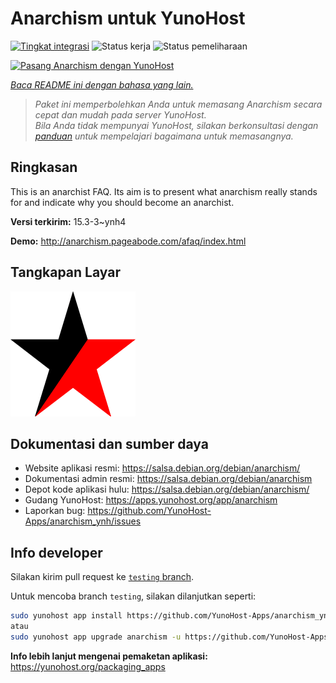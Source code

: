 <!--
N.B.: README ini dibuat secara otomatis oleh <https://github.com/YunoHost/apps/tree/master/tools/readme_generator>
Ini TIDAK boleh diedit dengan tangan.
-->

# Anarchism untuk YunoHost

[![Tingkat integrasi](https://apps.yunohost.org/badge/integration/anarchism)](https://ci-apps.yunohost.org/ci/apps/anarchism/)
![Status kerja](https://apps.yunohost.org/badge/state/anarchism)
![Status pemeliharaan](https://apps.yunohost.org/badge/maintained/anarchism)

[![Pasang Anarchism dengan YunoHost](https://install-app.yunohost.org/install-with-yunohost.svg)](https://install-app.yunohost.org/?app=anarchism)

*[Baca README ini dengan bahasa yang lain.](./ALL_README.md)*

> *Paket ini memperbolehkan Anda untuk memasang Anarchism secara cepat dan mudah pada server YunoHost.*  
> *Bila Anda tidak mempunyai YunoHost, silakan berkonsultasi dengan [panduan](https://yunohost.org/install) untuk mempelajari bagaimana untuk memasangnya.*

## Ringkasan

This is an anarchist FAQ. Its aim is to present what anarchism really stands for and indicate why you should become an anarchist.

**Versi terkirim:** 15.3-3~ynh4

**Demo:** <http://anarchism.pageabode.com/afaq/index.html>

## Tangkapan Layar

![Tangkapan Layar pada Anarchism](./../screenshots/anarchism.gif)

## Dokumentasi dan sumber daya

- Website aplikasi resmi: <https://salsa.debian.org/debian/anarchism/>
- Dokumentasi admin resmi: <https://salsa.debian.org/debian/anarchism>
- Depot kode aplikasi hulu: <https://salsa.debian.org/debian/anarchism/>
- Gudang YunoHost: <https://apps.yunohost.org/app/anarchism>
- Laporkan bug: <https://github.com/YunoHost-Apps/anarchism_ynh/issues>

## Info developer

Silakan kirim pull request ke [`testing` branch](https://github.com/YunoHost-Apps/anarchism_ynh/tree/testing).

Untuk mencoba branch `testing`, silakan dilanjutkan seperti:

```bash
sudo yunohost app install https://github.com/YunoHost-Apps/anarchism_ynh/tree/testing --debug
atau
sudo yunohost app upgrade anarchism -u https://github.com/YunoHost-Apps/anarchism_ynh/tree/testing --debug
```

**Info lebih lanjut mengenai pemaketan aplikasi:** <https://yunohost.org/packaging_apps>
